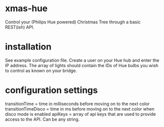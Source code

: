 # xmas-hue

Control your (Philips Hue powered) Christmas Tree through a basic REST(ish) API. 

# installation

See example configuration file. Create a user on your Hue hub and enter the IP address. The array of lights should contain the IDs of Hue bulbs you wish to control as known on your bridge.

# configuration settings

transitionTime = time in milliseconds before moving on to the next color
transitionTimeDisco = time in ms before moving on to the next color when disco mode is enabled
apiKeys = array of api keys that are used to provide access to the API. Can be any string.

